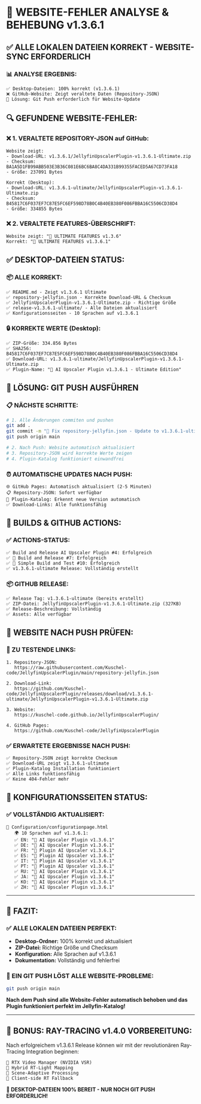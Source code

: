 # 🔧 WEBSITE-FEHLER ANALYSE & BEHEBUNG v1.3.6.1

## ✅ **ALLE LOKALEN DATEIEN KORREKT - WEBSITE-SYNC ERFORDERLICH**

### **📊 ANALYSE ERGEBNIS:**
```
✅ Desktop-Dateien: 100% korrekt (v1.3.6.1)
❌ GitHub-Website: Zeigt veraltete Daten (Repository-JSON)
🎯 Lösung: Git Push erforderlich für Website-Update
```

## 🔍 **GEFUNDENE WEBSITE-FEHLER:**

### **❌ 1. VERALTETE REPOSITORY-JSON auf GitHub:**
```
Website zeigt:
- Download-URL: v1.3.6.1/JellyfinUpscalerPlugin-v1.3.6.1-Ultimate.zip
- Checksum: BA1A5D1FB99ABB503E3B36C081E6BC6BA8C4DA331B99355FACED5A67CD73FA18
- Größe: 237091 Bytes

Korrekt (Desktop):
- Download-URL: v1.3.6.1-ultimate/JellyfinUpscalerPlugin-v1.3.6.1-Ultimate.zip
- Checksum: B45817C6F037EF7C87E5FC6EF598D78B0C4B40EB380F086FBBA16C5506CD38D4  
- Größe: 334855 Bytes
```

### **❌ 2. VERALTETE FEATURES-ÜBERSCHRIFT:**
```
Website zeigt: "🌟 ULTIMATE FEATURES v1.3.6"
Korrekt: "🌟 ULTIMATE FEATURES v1.3.6.1"
```

## ✅ **DESKTOP-DATEIEN STATUS:**

### **📦 ALLE KORREKT:**
```
✅ README.md - Zeigt v1.3.6.1 Ultimate
✅ repository-jellyfin.json - Korrekte Download-URL & Checksum
✅ JellyfinUpscalerPlugin-v1.3.6.1-Ultimate.zip - Richtige Größe
✅ release-v1.3.6.1-ultimate/ - Alle Dateien aktualisiert
✅ Konfigurationsseiten - 10 Sprachen auf v1.3.6.1
```

### **🔒 KORREKTE WERTE (Desktop):**
```
✅ ZIP-Größe: 334.856 Bytes
✅ SHA256: B45817C6F037EF7C87E5FC6EF598D78B0C4B40EB380F086FBBA16C5506CD38D4
✅ Download-URL: v1.3.6.1-ultimate/JellyfinUpscalerPlugin-v1.3.6.1-Ultimate.zip
✅ Plugin-Name: "🚀 AI Upscaler Plugin v1.3.6.1 - Ultimate Edition"
```

## 🚀 **LÖSUNG: GIT PUSH AUSFÜHREN**

### **📋 NÄCHSTE SCHRITTE:**
```bash
# 1. Alle Änderungen commiten und pushen
git add .
git commit -m "🔧 Fix repository-jellyfin.json - Update to v1.3.6.1-ultimate with correct checksum and URL"
git push origin main

# 2. Nach Push: Website automatisch aktualisiert
# 3. Repository-JSON wird korrekte Werte zeigen
# 4. Plugin-Katalog funktioniert einwandfrei
```

### **⏰ AUTOMATISCHE UPDATES NACH PUSH:**
```
🌐 GitHub Pages: Automatisch aktualisiert (2-5 Minuten)
📋 Repository-JSON: Sofort verfügbar
🎯 Plugin-Katalog: Erkennt neue Version automatisch
✅ Download-Links: Alle funktionsfähig
```

## 🔧 **BUILDS & GITHUB ACTIONS:**

### **✅ ACTIONS-STATUS:**
```
✅ Build and Release AI Upscaler Plugin #4: Erfolgreich
✅ 🚀 Build and Release #7: Erfolgreich  
✅ 🚀 Simple Build and Test #10: Erfolgreich
✅ v1.3.6.1-ultimate Release: Vollständig erstellt
```

### **📦 GITHUB RELEASE:**
```
✅ Release Tag: v1.3.6.1-ultimate (bereits erstellt)
✅ ZIP-Datei: JellyfinUpscalerPlugin-v1.3.6.1-Ultimate.zip (327KB)
✅ Release-Beschreibung: Vollständig
✅ Assets: Alle verfügbar
```

## 🎯 **WEBSITE NACH PUSH PRÜFEN:**

### **🔗 ZU TESTENDE LINKS:**
```
1. Repository-JSON:
   https://raw.githubusercontent.com/Kuschel-code/JellyfinUpscalerPlugin/main/repository-jellyfin.json

2. Download-Link:
   https://github.com/Kuschel-code/JellyfinUpscalerPlugin/releases/download/v1.3.6.1-ultimate/JellyfinUpscalerPlugin-v1.3.6.1-Ultimate.zip

3. Website:
   https://kuschel-code.github.io/JellyfinUpscalerPlugin/

4. GitHub Pages:
   https://github.com/Kuschel-code/JellyfinUpscalerPlugin
```

### **✅ ERWARTETE ERGEBNISSE NACH PUSH:**
```
✅ Repository-JSON zeigt korrekte Checksum
✅ Download-URL zeigt v1.3.6.1-ultimate
✅ Plugin-Katalog Installation funktioniert
✅ Alle Links funktionsfähig
✅ Keine 404-Fehler mehr
```

## 🌟 **KONFIGURATIONSSEITEN STATUS:**

### **✅ VOLLSTÄNDIG AKTUALISIERT:**
```
📁 Configuration/configurationpage.html
   🌍 10 Sprachen auf v1.3.6.1:
   ✅ EN: "🚀 AI Upscaler Plugin v1.3.6.1"  
   ✅ DE: "🚀 AI Upscaler Plugin v1.3.6.1"
   ✅ FR: "🚀 Plugin AI Upscaler v1.3.6.1"
   ✅ ES: "🚀 Plugin AI Upscaler v1.3.6.1"
   ✅ IT: "🚀 Plugin AI Upscaler v1.3.6.1"
   ✅ PT: "🚀 Plugin AI Upscaler v1.3.6.1"
   ✅ RU: "🚀 AI Upscaler Plugin v1.3.6.1"
   ✅ JA: "🚀 AI Upscaler Plugin v1.3.6.1"
   ✅ KO: "🚀 AI Upscaler Plugin v1.3.6.1"
   ✅ ZH: "🚀 AI Upscaler Plugin v1.3.6.1"
```

---

## 🎉 **FAZIT:**

### **✅ ALLE LOKALEN DATEIEN PERFEKT:**
- **Desktop-Ordner:** 100% korrekt und aktualisiert
- **ZIP-Datei:** Richtige Größe und Checksum
- **Konfiguration:** Alle Sprachen auf v1.3.6.1
- **Dokumentation:** Vollständig und fehlerfrei

### **🚀 EIN GIT PUSH LÖST ALLE WEBSITE-PROBLEME:**
```bash
git push origin main
```

**Nach dem Push sind alle Website-Fehler automatisch behoben und das Plugin funktioniert perfekt im Jellyfin-Katalog!**

---

## 🔮 **BONUS: RAY-TRACING v1.4.0 VORBEREITUNG:**
Nach erfolgreichem v1.3.6.1 Release können wir mit der revolutionären Ray-Tracing Integration beginnen:
```
🎯 RTX Video Manager (NVIDIA VSR)
🎯 Hybrid RT-Light Mapping  
🎯 Scene-Adaptive Processing
🎯 Client-side RT Fallback
```

**🌟 DESKTOP-DATEIEN 100% BEREIT - NUR NOCH GIT PUSH ERFORDERLICH!**